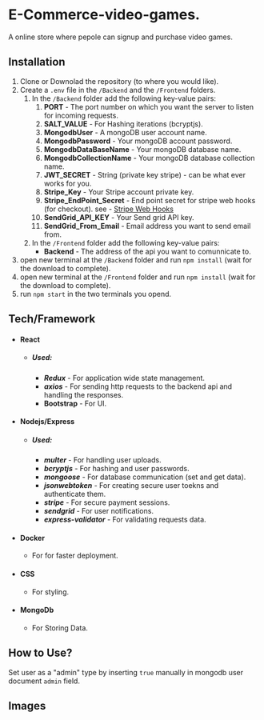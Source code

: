 # **E-Commerce-video-games.**

A online store where pepole can signup and purchase video games.

## Installation

1. Clone or Downolad the repository (to where you would like).
2. Create a `.env` file in the `/Backend` and the `/Frontend` folders.
   1. In the `/Backend` folder add the following key-value pairs:
      1. **PORT** - The port number on which you want the server to listen for incoming requests.
      2. **SALT_VALUE** - For Hashing iterations (bcryptjs).
      3. **MongodbUser** - A mongoDB user account name.
      4. **MongodbPassword** - Your mongoDB account password.
      5. **MongodbDataBaseName** - Your mongoDB database name.
      6. **MongodbCollectionName** - Your mongoDB database collection name.
      7. **JWT_SECRET** - String (private key stripe) - can be what ever works for you.
      8. **Stripe_Key** - Your Stripe account private key.
      9. **Stripe_EndPoint_Secret** - End point secret for stripe web hooks (for checkout). see - [Stripe Web Hooks](https://stripe.com/docs/webhooks)
      10. **SendGrid_API_KEY** - Your Send grid API key.
      11. **SendGrid_From_Email** - Email address you want to send email from.
   2. In the `/Frontend` folder add the following key-value pairs:
      - **Backend** - The address of the api you want to comunnicate to.
3. open new terminal at the `/Backend` folder and run `npm install` (wait for the download to complete).
4. open new terminal at the `/Frontend` folder and run `npm install` (wait for the download to complete).
5. run `npm start` in the two terminals you opend.

## Tech/Framework

- #### React
  - ##### Used:
    - **_Redux_** - For application wide state management.
    - **_axios_** - For sending http requests to the backend api and handling the responses.
    - **Bootstrap** - For UI.
- #### Nodejs/Express
  - ##### Used:
    - **_multer_** - For handling user uploads.
    - **_bcryptjs_** - For hashing and user passwords.
    - **_mongoose_** - For database communication (set and get data).
    - **_jsonwebtoken_** - For creating secure user toekns and authenticate them.
    * **_stripe_** - For secure payment sessions.
    * **_sendgrid_** - For user notifications.
    * **_express-validator_** - For validating requests data.
- #### Docker
  - For for faster deployment.
- #### CSS
  - For styling.
- #### MongoDb
  - For Storing Data.

## How to Use?

Set user as a "admin" type by inserting `true` manually in mongodb user document `admin` field.

## Images

